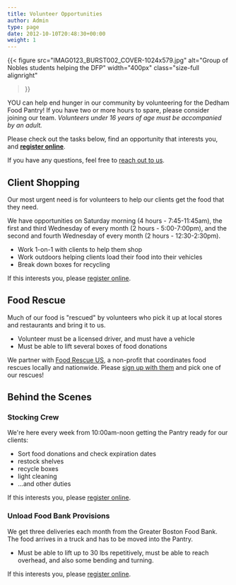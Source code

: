 ```yaml
---
title: Volunteer Opportunities
author: Admin
type: page
date: 2012-10-10T20:48:30+00:00
weight: 1
---
```

{{< figure
  src="IMAG0123_BURST002_COVER-1024x579.jpg"
  alt="Group of Nobles students helping the DFP"
  width="400px"
  class="size-full alignright"
>}}

YOU can help end hunger in our community by volunteering for the Dedham Food Pantry! If you have two or more hours to spare, please consider joining our team. _Volunteers under 16 years of age must be accompanied by an adult._

Please check out the tasks below, find an opportunity that interests you, and [**register online**][2].

If you have any questions, feel free to <a href="/contact/">reach out to us</a>.

## Client Shopping

Our most urgent need is for volunteers to help our clients get the food that they need.

We have opportunities on Saturday morning (4 hours - 7:45-11:45am), the first and third Wednesday of every month (2 hours - 5:00-7:00pm), and the second and fourth Wednesday of every month (2 hours - 12:30-2:30pm).

* Work 1-on-1 with clients to help them shop
* Work outdoors helping clients load their food into their vehicles
* Break down boxes for recycling

If this interests you, please [register online][2].

## Food Rescue

Much of our food is "rescued" by volunteers who pick it up at local stores and restaurants and bring it to us.

* Volunteer must be a licensed driver, and must have a vehicle
* Must be able to lift several boxes of food donations

We partner with [Food Rescue US][3], a non-profit that coordinates food rescues locally and nationwide. Please [sign up with them][4] and pick one of our rescues!

## Behind the Scenes

### Stocking Crew

We're here every week from 10:00am-noon getting the Pantry ready for our clients:

* Sort food donations and check expiration dates
* restock shelves
* recycle boxes
* light cleaning
* ...and other duties

If this interests you, please [register online][2].

### Unload Food Bank Provisions

We get three deliveries each month from the Greater Boston Food Bank. The food arrives in a truck and has to be moved into the Pantry.

* Must be able to lift up to 30 lbs repetitively, must be able to reach overhead, and also some bending and turning.

If this interests you, please [register online][2].


 [1]: /store-pickup/
 [2]: /involved/volunteer-online/
 [3]: https://foodrescue.us/boston
 [4]: https://app.foodrescue.us/signup

